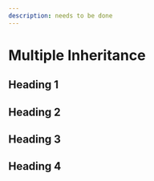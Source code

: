 ```yaml
---
description: needs to be done
---
```


# Multiple Inheritance

## Heading 1

## Heading 2

## Heading 3

## Heading 4
